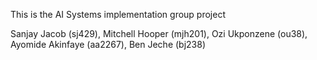 This is the AI Systems implementation group project

Sanjay Jacob (sj429), Mitchell Hooper (mjh201), Ozi Ukponzene (ou38), Ayomide Akinfaye (aa2267), Ben Jeche (bj238)

